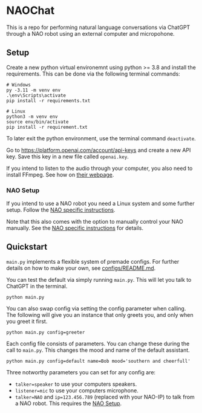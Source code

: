# NAOChat

This is a repo for performing natural language conversations via ChatGPT through a NAO robot using an external computer and micropohone.

## Setup

Create a new python virtual environemnt using python >= 3.8 and install the requirements. This can be done via the following terminal commands:
```
# Windows
py -3.11 -m venv env
.\env\Scripts\activate
pip install -r requirements.txt
```
```
# Linux
python3 -m venv env
source env/bin/activate
pip install -r requirement.txt
```

To later exit the python environment, use the terminal command `deactivate`. 

Go to https://platform.openai.com/account/api-keys and create a new API key. Save this key in a new file called `openai.key`.

If you intend to listen to the audio through your computer, you also need to install FFmpeg. See how on [their webpage](https://ffmpeg.org).

### NAO Setup

If you intend to use a NAO robot you need a Linux system and some further setup. Follow the [NAO specific instructions](src/NAO/README.md).

Note that this also comes with the option to manually control your NAO manually. See the [NAO specific instructions](src/NAO/README.md) for details.

## Quickstart

`main.py` implements a flexible system of premade configs. For further details on how to make your own, see [configs/README.md](./configs/README.md).

You can test the default via simply running `main.py`. This will let you talk to ChatGPT in the terminal.

```
python main.py
```

You can also swap config via setting the config parameter when calling. The following will give you an instance that only greets you, and only when you greet it first.
```
python main.py config=greeter
```

Each config file consists of parameters. You can change these during the call to `main.py`. This changes the mood and name of the default assistant.
```
python main.py config=default name=Bob mood='southern and cheerfull'
``` 

Three notworthy parameters you can set for any config are:
- `talker=speaker` to use your computers speakers.
- `listener=mic` to use your computers microphone. 
- `talker=NAO` and `ip=123.456.789` (replaced with your NAO-IP) to talk from a NAO robot. This requires the [NAO Setup](src/NAO/README.md).